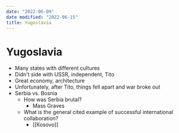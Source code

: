 ```yaml
---
date: "2022-06-09"
date modified: "2022-06-15"
title: Yugoslavia
---
```


# Yugoslavia
- Many states with different cultures
- Didn't side with USSR, independent, Tito
- Great economy, architecture
- Unfortunately, after Tito, things fell apart and war broke out
- Serbia vs. Bosnia
	- How was Serbia brutal?
		- Mass Graves
	- What is the general cited example of successful international collaboration?
		- [[Kosovo]]
